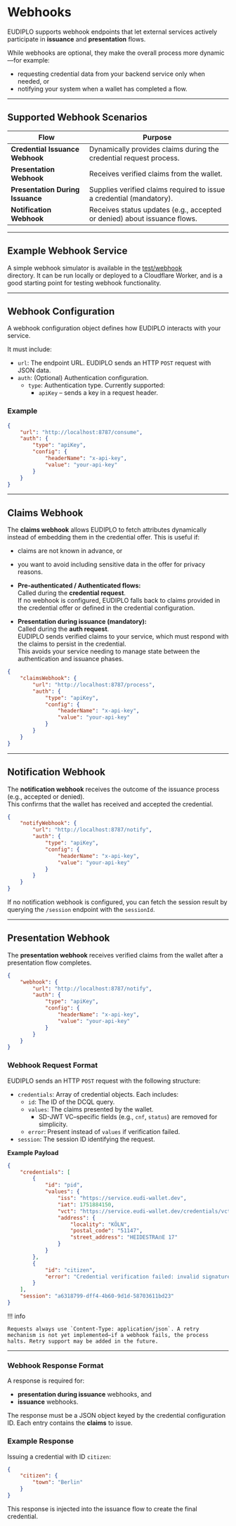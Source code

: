 # Webhooks

EUDIPLO supports webhook endpoints that let external services actively participate in **issuance** and **presentation** flows.

While webhooks are optional, they make the overall process more dynamic—for example:

- requesting credential data from your backend service only when needed, or
- notifying your system when a wallet has completed a flow.

---

## Supported Webhook Scenarios

| Flow                             | Purpose                                                                  |
| -------------------------------- | ------------------------------------------------------------------------ |
| **Credential Issuance Webhook**  | Dynamically provides claims during the credential request process.       |
| **Presentation Webhook**         | Receives verified claims from the wallet.                                |
| **Presentation During Issuance** | Supplies verified claims required to issue a credential (mandatory).     |
| **Notification Webhook**         | Receives status updates (e.g., accepted or denied) about issuance flows. |

---

## Example Webhook Service

A simple webhook simulator is available in the [test/webhook](https://github.com/openwallet-foundation-labs/eudiplo/tree/main/test/webhook)  
directory. It can be run locally or deployed to a Cloudflare Worker, and is a good starting point for testing webhook functionality.

---

## Webhook Configuration

A webhook configuration object defines how EUDIPLO interacts with your service.

It must include:

- `url`: The endpoint URL. EUDIPLO sends an HTTP `POST` request with JSON data.
- `auth`: (Optional) Authentication configuration.
    - `type`: Authentication type. Currently supported:
        - `apiKey` – sends a key in a request header.

### Example

```json
{
    "url": "http://localhost:8787/consume",
    "auth": {
        "type": "apiKey",
        "config": {
            "headerName": "x-api-key",
            "value": "your-api-key"
        }
    }
}
```

---

## Claims Webhook

The **claims webhook** allows EUDIPLO to fetch attributes dynamically instead of embedding them in the credential offer. This is useful if:

- claims are not known in advance, or
- you want to avoid including sensitive data in the offer for privacy reasons.

- **Pre-authenticated / Authenticated flows:**  
  Called during the **credential request**.  
  If no webhook is configured, EUDIPLO falls back to claims provided in the credential offer or defined in the credential configuration.

- **Presentation during issuance (mandatory):**  
  Called during the **auth request**.  
  EUDIPLO sends verified claims to your service, which must respond with the claims to persist in the credential.  
  This avoids your service needing to manage state between the authentication and issuance phases.

```json
{
    "claimsWebhook": {
        "url": "http://localhost:8787/process",
        "auth": {
            "type": "apiKey",
            "config": {
                "headerName": "x-api-key",
                "value": "your-api-key"
            }
        }
    }
}
```

---

## Notification Webhook

The **notification webhook** receives the outcome of the issuance process (e.g., accepted or denied).  
This confirms that the wallet has received and accepted the credential.

```json
{
    "notifyWebhook": {
        "url": "http://localhost:8787/notify",
        "auth": {
            "type": "apiKey",
            "config": {
                "headerName": "x-api-key",
                "value": "your-api-key"
            }
        }
    }
}
```

If no notification webhook is configured, you can fetch the session result by querying the `/session` endpoint with the `sessionId`.

---

## Presentation Webhook

The **presentation webhook** receives verified claims from the wallet after a presentation flow completes.

```json
{
    "webhook": {
        "url": "http://localhost:8787/notify",
        "auth": {
            "type": "apiKey",
            "config": {
                "headerName": "x-api-key",
                "value": "your-api-key"
            }
        }
    }
}
```

### Webhook Request Format

EUDIPLO sends an HTTP `POST` request with the following structure:

- `credentials`: Array of credential objects. Each includes:
    - `id`: The ID of the DCQL query.
    - `values`: The claims presented by the wallet.
        - SD-JWT VC–specific fields (e.g., `cnf`, `status`) are removed for simplicity.
    - `error`: Present instead of `values` if verification failed.
- `session`: The session ID identifying the request.

**Example Payload**

```json
{
    "credentials": [
        {
            "id": "pid",
            "values": {
                "iss": "https://service.eudi-wallet.dev",
                "iat": 1751884150,
                "vct": "https://service.eudi-wallet.dev/credentials/vct/pid",
                "address": {
                    "locality": "KÖLN",
                    "postal_code": "51147",
                    "street_address": "HEIDESTRAẞE 17"
                }
            }
        },
        {
            "id": "citizen",
            "error": "Credential verification failed: invalid signature"
        }
    ],
    "session": "a6318799-dff4-4b60-9d1d-58703611bd23"
}
```

!!! info

    Requests always use `Content-Type: application/json`. A retry mechanism is not yet implemented—if a webhook fails, the process halts. Retry support may be added in the future.

---

### Webhook Response Format

A response is required for:

- **presentation during issuance** webhooks, and
- **issuance** webhooks.

The response must be a JSON object keyed by the credential configuration ID. Each entry contains the **claims** to issue.

### Example Response

Issuing a credential with ID `citizen`:

```json
{
    "citizen": {
        "town": "Berlin"
    }
}
```

This response is injected into the issuance flow to create the final credential.
